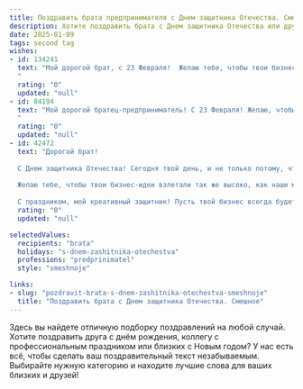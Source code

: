```yaml
---
title: Поздравить брата предпринимателя с Днем защитника Отечества. Смешное
description: Хотите поздравить брата с Днем защитника Отечества или другим праздником? Наш ИИ создаст незабываемое поздравление, а вы обязательно выделитесь среди других.  
date: 2025-01-09
tags: second tag
wishes:
- id: 134241
  text: "Мой дорогой брат, с 23 Февраля!  Желаю тебе, чтобы твои бизнес-проекты взлетали так же высоко, как твой боевой дух (ну, или хотя бы как твой уровень стрессоустойчивости после очередного совещания с инвесторами).  Пусть конкуренты трепещут перед твоим предпринимательским гением, а фортуна всегда будет на твоей стороне (в виде неожиданно выгодных сделок, например). В общем, будь круче всех, и пусть твой праздник будет таким же ярким, как твой финансовый рост!
  "
  rating: "0"
  updated: "null"
- id: 84194
  text: "Мой дорогой братец-предприниматель! С 23 Февраля! Желаю, чтобы твои сделки были настолько же удачными, как твои шутки (а они, как известно, ниже пояса, но это мы любим!), а конкуренты убегали от тебя так же быстро, как я от твоих \"шуточных\" подшучиваний в детстве.  Пусть фортуна тебе улыбается, а отпуск будет долгим и жарким (в хорошем смысле, конечно!).  Короче, будь круче всех и богаче всех —  и не забывай, кому ты этим обязан! ;)
  "
  rating: "0"
  updated: "null"
- id: 42472
  text: "Дорогой брат!
  
  С Днем защитника Отечества! Сегодня твой день, и не только потому, что ты защитник, но и потому, что ты — предприниматель! Ты как настоящий супергерой: ставишь цели, борешься с трудностями, а иногда даже побеждаешь в битве с годовым отчетом!
  
  Желаю тебе, чтобы твои бизнес-идеи взлетали так же высоко, как наши мечты друг о друге в детстве! Пусть клиенты всегда сами приходят, а конкуренты — просто завидуют твоим успехам! Помни: иногда для победы достаточно просто шутливо обыграть ситуацию и сходить с работы пораньше на шашлык!
  
  С праздником, мой креативный защитник! Пусть твой бизнес всегда будет на плаву, а жизнь — полна ярких моментов!"
  rating: "0"
  updated: "null"

selectedValues:
  recipients: "brata"
  holidays: "s-dnem-zashitnika-otechestva"
  professions: "predprinimatel"
  style: "smeshnoje"

links:
- slug: "pozdravit-brata-s-dnem-zashitnika-otechestva-smeshnoje"
  title: "Поздравить брата с Днем защитника Отечества. Смешное"
---
```


Здесь вы найдете отличную подборку поздравлений на любой случай.
Хотите поздравить друга с днём рождения, коллегу с профессиональным праздником или близких с Новым годом? У нас есть всё, чтобы сделать ваш поздравительный текст незабываемым. Выбирайте нужную категорию и находите лучшие слова для ваших близких и друзей!
